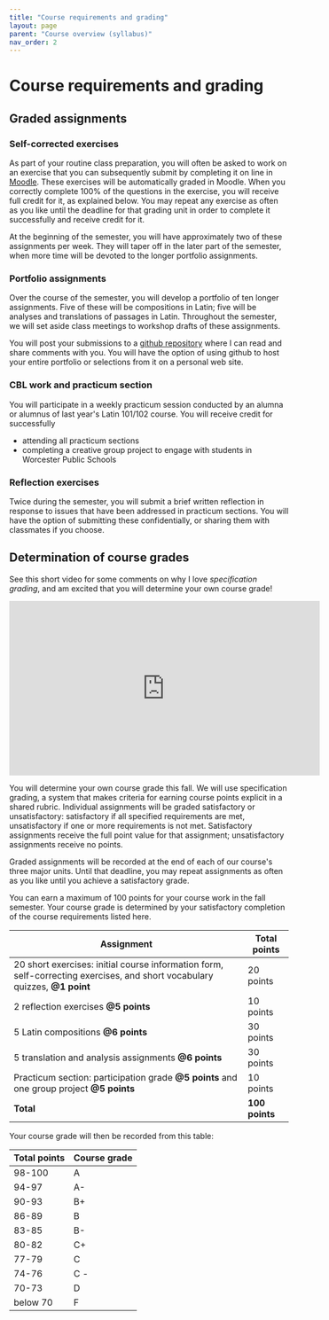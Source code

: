 ```yaml
---
title: "Course requirements and grading"
layout: page
parent: "Course overview (syllabus)"
nav_order: 2
---
```




# Course requirements and grading


## Graded assignments

### Self-corrected exercises <a name="self-corrected"/>


As part of your routine class preparation, you will often be asked to work on an exercise that you can subsequently submit by completing it on line  in [Moodle](../../technologies/#Moodle).  These exercises will be automatically graded in Moodle.  When you correctly complete 100% of the questions in the exercise, you will receive full credit for it, as explained below.  You may repeat any exercise as often as you like until the deadline for that grading unit in order to complete it successfully and receive credit for it.

At the beginning of the semester, you will have approximately two of these assignments per week.  They will taper off in the later part of the semester, when more time will be devoted to the longer portfolio assignments.

### Portfolio assignments <a name="portfolio"/>

Over the course of the semester, you will develop a portfolio of ten longer assignments.  Five of these will be compositions in Latin;  five will be analyses and translations of passages in Latin.  Throughout the semester, we will set aside class meetings to workshop drafts of these assignments.

You will post your submissions to a [github repository](../../technologies/#github) where I can read and share comments with you. You will have the option of using github to host your entire portfolio or selections from it on a personal web site.


### CBL work and practicum section


You will participate in a weekly practicum session conducted by an alumna or alumnus of last year's Latin 101/102 course.  You will receive credit for successfully

- attending all practicum sections
- completing a creative group project to engage with students in Worcester Public Schools


### Reflection exercises

Twice during the semester, you will submit a brief written reflection in response to issues that have been addressed in practicum sections.  You will have the option of submitting these confidentially, or sharing them with classmates if you choose.

## Determination of course grades

See this short video for some comments on why I love *specification grading*, and am excited that you will determine your own course grade!

<iframe width="560" height="315" src="https://www.youtube.com/embed/TfVzNy8M1MA?start=4" frameborder="0" allow="accelerometer; autoplay; encrypted-media; gyroscope; picture-in-picture" allowfullscreen></iframe>

You will determine your own course grade this fall.  We will use specification grading, a system that makes criteria for earning course points explicit in a shared rubric.  Individual assignments will be graded satisfactory or unsatisfactory:  satisfactory if all specified requirements are met, unsatisfactory if one or more requirements is not met.  Satisfactory assignments receive the full point value for that assignment;  unsatisfactory assignments receive no points.

Graded assignments will be recorded at the end of each of our course's three major units.  Until that deadline, you may repeat assignments as often as you like until you achieve a satisfactory grade.




You can earn a maximum of 100 points for your course work in the fall semester.  Your course grade is determined by your satisfactory completion of the course requirements listed here.  




| Assignment | Total points |
| --- | ---|
| 20 short exercises: initial course information form,  self-correcting exercises, and short vocabulary quizzes, **@1 point** |   20 points |
| 2 reflection exercises **@5 points** |   10 points |
| 5 Latin compositions **@6 points** | 30 points |
| 5 translation and analysis assignments **@6 points** | 30 points |
| Practicum section: participation grade **@5 points** and one group project **@5 points** | 10 points |
| **Total** | **100 points** |




Your course grade will then be recorded from this table:

| Total points | Course grade |
| --- | --- |
| 98-100 | A |
| 94-97 | A- |
| 90-93 | B+ |
| 86-89 | B |
| 83-85 | B- |
| 80-82 | C+ |
| 77-79 | C |
| 74-76 | C - |
| 70-73 | D |
| below 70 | F |    
